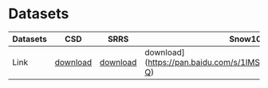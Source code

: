 # Datasets
|  Datasets  |  CSD  |  SRRS  | Snow100K  |
|----------|----------|----------|----------|
|  Link  |  [download](https://pan.baidu.com/s/19VuisOQmt1jee0kXwQ7qGg)  |  [download](https://pan.baidu.com/s/1eO4mXtpXeHh7R16UqLJDMQ)  |  download](https://pan.baidu.com/s/1lMSVgmcDGOmWFvdq_Od2-Q)  |
